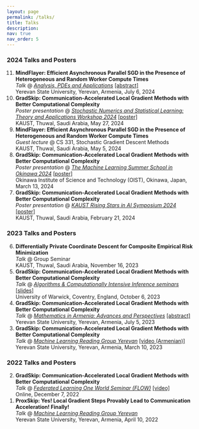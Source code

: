 ```yaml
---
layout: page
permalink: /talks/
title: Talks
description: 
nav: true
nav_order: 5
---
```


### 2024 Talks and Posters

<ol start="11" reversed>
  <li><strong>MindFlayer: Efficient Asynchronous Parallel SGD in the Presence of Heterogeneous and Random Worker Compute Times</strong><br>
      <em>Talk</em> @ <a href="https://gmg70.com/"><em>Analysis, PDEs and Applications</em></a> <a href="https://gmg70.com/downloads/ConferenceAbstracts.pdf#page=19">[abstract]</a><br>
      Yerevan State University, Yerevan, Armenia, July 6, 2024
  </li>
  <li><strong>GradSkip: Communication-Accelerated Local Gradient Methods with Better Computational Complexity</strong><br>
      <em>Poster presentation</em> @ <a href="https://cemse.kaust.edu.sa/events/event/snsl-workshop-2024"><em>Stochastic Numerics and Statistical Learning: Theory and Applications Workshop 2024</em></a> <a href="https://artomaranjyan.github.io/assets/pdf/GradSkip_Rising_Stars.pdf">[poster]</a> <br>
      KAUST, Thuwal, Saudi Arabia, May 27, 2024
  </li>
  <li><strong>MindFlayer: Efficient Asynchronous Parallel SGD in the Presence of Heterogeneous and Random Worker Compute Times</strong><br>
      <em>Guest lecture</em> @ CS 331, Stochastic Gradient Descent Methods<br>
      KAUST, Thuwal, Saudi Arabia, May 5, 2024
  </li>
  <li><strong>GradSkip: Communication-Accelerated Local Gradient Methods with Better Computational Complexity</strong><br>
      <em>Poster presentation</em> @ <a href="https://groups.oist.jp/mlss"><em>The Machine Learning Summer School in Okinawa 2024</em></a> <a href="https://artomaranjyan.github.io/assets/pdf/GradSkip_MLSS_Okinawa.pdf">[poster]</a> <br>
      Okinawa Institute of Science and Technology (OIST), Okinawa, Japan, March 13, 2024
  </li>
  <li><strong>GradSkip: Communication-Accelerated Local Gradient Methods with Better Computational Complexity</strong><br>
      <em>Poster presentation</em> @ <a href="https://cemse.kaust.edu.sa/ai/aii-symp-2024"><em>KAUST Rising Stars in AI Symposium 2024</em></a> <a href="https://artomaranjyan.github.io/assets/pdf/GradSkip_Rising_Stars.pdf">[poster]</a><br>
      KAUST, Thuwal, Saudi Arabia, February 21, 2024
  </li>
</ol>

### 2023 Talks and Posters

<ol start="6" reversed>
  <li><strong>Differentially Private Coordinate Descent for Composite Empirical Risk Minimization</strong><br>
      <em>Talk</em> @ Group Seminar<br>
      KAUST, Thuwal, Saudi Arabia, November 16, 2023
  </li>
  <li><strong>GradSkip: Communication-Accelerated Local Gradient Methods with Better Computational Complexity</strong><br>
      <em>Talk</em> @ <a href="https://warwick.ac.uk/fac/sci/statistics/news/algorithms-seminars/#:~:text=06/10-,Artavazd%20Maranjyan,-Link%20opens%20in"><em>Algorithms & Computationally Intensive Inference seminars</em></a> <a href="https://warwick.ac.uk/fac/sci/statistics/news/algorithms-seminars/slides_2023_10_06_arto_maranjyan_gradskip.pdf">[slides]</a><br>
      University of Warwick, Coventry, England, October 6, 2023
  </li>
  <li><strong>GradSkip: Communication-Accelerated Local Gradient Methods with Better Computational Complexity</strong><br>
      <em>Talk</em> @ <a href="http://mathconf.sci.am/index.html"><em>Mathematics in Armenia: Advances and Perspectives</em></a> <a href="http://mathconf.sci.am/MiA2023AbstractsBook.pdf#page=60">[abstract]</a><br>
      Yerevan State University, Yerevan, Armenia, July 5, 2023
  </li>
  <li><strong>GradSkip: Communication-Accelerated Local Gradient Methods with Better Computational Complexity</strong><br>
      <em>Talk</em> @ <a href="https://groups.google.com/g/ml-reading-group-yerevan/c/F_1OGqeFImY/m/BGDIqZAWBQAJ"><em>Machine Learning Reading Group Yerevan</em></a> <a href="https://www.youtube.com/watch?v=w9iHPgE82oo">[video (Armenian)]</a><br>
      Yerevan State University, Yerevan, Armenia, March 10, 2023
  </li>
</ol>

### 2022 Talks and Posters

<ol start="2" reversed>
  <li><strong>GradSkip: Communication-Accelerated Local Gradient Methods with Better Computational Complexity</strong><br>
      <em>Talk</em> @ <a href="https://sites.google.com/view/one-world-seminar-series-flow/archive/2022?authuser=0#h.99nho9x1b8ju"><em>Federated Learning One World Seminar (FLOW)</em></a> <a href="https://youtu.be/WWhY5tO-FiM">[video]</a><br>
      Online, December 7, 2022
  </li>
  <li><strong>ProxSkip: Yes! Local Gradient Steps Provably Lead to Communication Acceleration! Finally!</strong><br>
      <em>Talk</em> @ <a href="https://groups.google.com/g/ml-reading-group-yerevan/c/-TZmYEWATuI"><em>Machine Learning Reading Group Yerevan</em></a><br>
      Yerevan State University, Yerevan, Armenia, April 10, 2022
  </li>
</ol>
